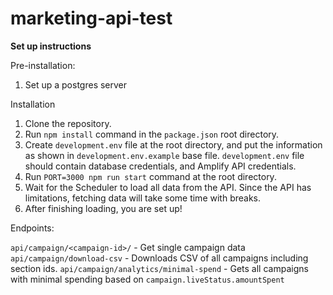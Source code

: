 # marketing-api-test

**Set up instructions**

Pre-installation: 
1. Set up a postgres server

Installation

1. Clone the repository.
2. Run `npm install` command in the `package.json` root directory.
3. Create `development.env` file at the root directory, and put the information as shown in `development.env.example` base file. `development.env` file should contain database credentials, and Amplify API credentials.
4. Run `PORT=3000 npm run start` command at the root directory.
5. Wait for the Scheduler to load all data from the API. Since the API has limitations, fetching data will take some time with breaks.
6. After finishing loading, you are set up!


Endpoints:

`api/campaign/<campaign-id>/` - Get single campaign data
`api/campaign/download-csv` - Downloads CSV of all campaigns including section ids.
`api/campaign/analytics/minimal-spend` - Gets all campaigns with minimal spending based on `campaign.liveStatus.amountSpent`

